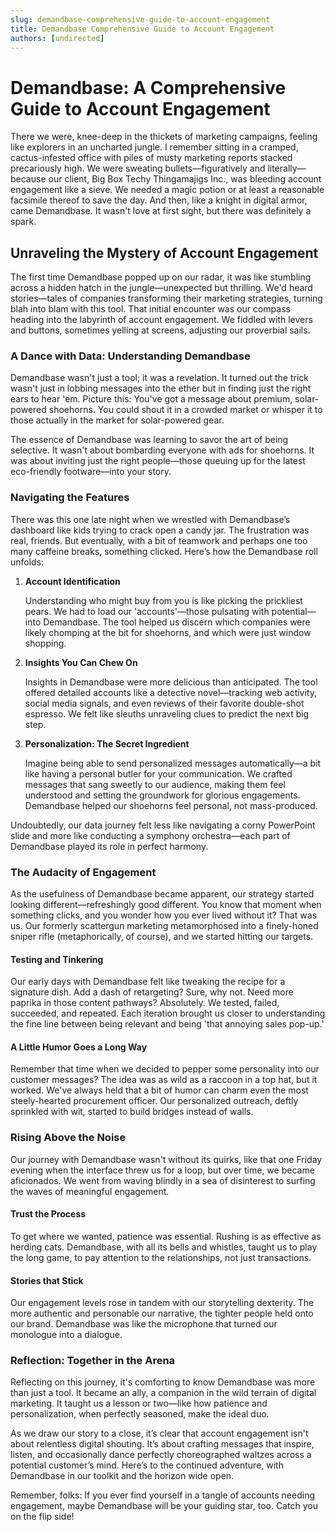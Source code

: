 ```yaml
---
slug: demandbase-comprehensive-guide-to-account-engagement
title: Demandbase Comprehensive Guide to Account Engagement
authors: [undirected]
---
```



# Demandbase: A Comprehensive Guide to Account Engagement

There we were, knee-deep in the thickets of marketing campaigns, feeling like explorers in an uncharted jungle. I remember sitting in a cramped, cactus-infested office with piles of musty marketing reports stacked precariously high. We were sweating bullets—figuratively and literally—because our client, Big Box Techy Thingamajigs Inc., was bleeding account engagement like a sieve. We needed a magic potion or at least a reasonable facsimile thereof to save the day. And then, like a knight in digital armor, came Demandbase. It wasn't love at first sight, but there was definitely a spark.

## Unraveling the Mystery of Account Engagement

The first time Demandbase popped up on our radar, it was like stumbling across a hidden hatch in the jungle—unexpected but thrilling. We'd heard stories—tales of companies transforming their marketing strategies, turning blah into blam with this tool. That initial encounter was our compass heading into the labyrinth of account engagement. We fiddled with levers and buttons, sometimes yelling at screens, adjusting our proverbial sails.

### A Dance with Data: Understanding Demandbase

Demandbase wasn't just a tool; it was a revelation. It turned out the trick wasn't just in lobbing messages into the ether but in finding just the right ears to hear 'em. Picture this: You've got a message about premium, solar-powered shoehorns. You could shout it in a crowded market or whisper it to those actually in the market for solar-powered gear.

The essence of Demandbase was learning to savor the art of being selective. It wasn't about bombarding everyone with ads for shoehorns. It was about inviting just the right people—those queuing up for the latest eco-friendly footware—into your story.

### Navigating the Features

There was this one late night when we wrestled with Demandbase’s dashboard like kids trying to crack open a candy jar. The frustration was real, friends. But eventually, with a bit of teamwork and perhaps one too many caffeine breaks, something clicked. Here’s how the Demandbase roll unfolds:

1. **Account Identification**

   Understanding who might buy from you is like picking the prickliest pears. We had to load our 'accounts'—those pulsating with potential—into Demandbase. The tool helped us discern which companies were likely chomping at the bit for shoehorns, and which were just window shopping.

2. **Insights You Can Chew On**

   Insights in Demandbase were more delicious than anticipated. The tool offered detailed accounts like a detective novel—tracking web activity, social media signals, and even reviews of their favorite double-shot espresso. We felt like sleuths unraveling clues to predict the next big step.

3. **Personalization: The Secret Ingredient**

   Imagine being able to send personalized messages automatically—a bit like having a personal butler for your communication. We crafted messages that sang sweetly to our audience, making them feel understood and setting the groundwork for glorious engagements. Demandbase helped our shoehorns feel personal, not mass-produced.

Undoubtedly, our data journey felt less like navigating a corny PowerPoint slide and more like conducting a symphony orchestra—each part of Demandbase played its role in perfect harmony.

### The Audacity of Engagement

As the usefulness of Demandbase became apparent, our strategy started looking different—refreshingly good different. You know that moment when something clicks, and you wonder how you ever lived without it? That was us. Our formerly scattergun marketing metamorphosed into a finely-honed sniper rifle (metaphorically, of course), and we started hitting our targets.

#### Testing and Tinkering

Our early days with Demandbase felt like tweaking the recipe for a signature dish. Add a dash of retargeting? Sure, why not. Need more paprika in those content pathways? Absolutely. We tested, failed, succeeded, and repeated. Each iteration brought us closer to understanding the fine line between being relevant and being 'that annoying sales pop-up.'

#### A Little Humor Goes a Long Way

Remember that time when we decided to pepper some personality into our customer messages? The idea was as wild as a raccoon in a top hat, but it worked. We've always held that a bit of humor can charm even the most steely-hearted procurement officer. Our personalized outreach, deftly sprinkled with wit, started to build bridges instead of walls.

### Rising Above the Noise

Our journey with Demandbase wasn't without its quirks, like that one Friday evening when the interface threw us for a loop, but over time, we became aficionados. We went from waving blindly in a sea of disinterest to surfing the waves of meaningful engagement.

#### Trust the Process

To get where we wanted, patience was essential. Rushing is as effective as herding cats. Demandbase, with all its bells and whistles, taught us to play the long game, to pay attention to the relationships, not just transactions.

#### Stories that Stick

Our engagement levels rose in tandem with our storytelling dexterity. The more authentic and personable our narrative, the tighter people held onto our brand. Demandbase was like the microphone that turned our monologue into a dialogue.

### Reflection: Together in the Arena

Reflecting on this journey, it's comforting to know Demandbase was more than just a tool. It became an ally, a companion in the wild terrain of digital marketing. It taught us a lesson or two—like how patience and personalization, when perfectly seasoned, make the ideal duo.

As we draw our story to a close, it’s clear that account engagement isn't about relentless digital shouting. It’s about crafting messages that inspire, listen, and occasionally dance perfectly choreographed waltzes across a potential customer’s mind. Here’s to the continued adventure, with Demandbase in our toolkit and the horizon wide open.

Remember, folks: If you ever find yourself in a tangle of accounts needing engagement, maybe Demandbase will be your guiding star, too. Catch you on the flip side!